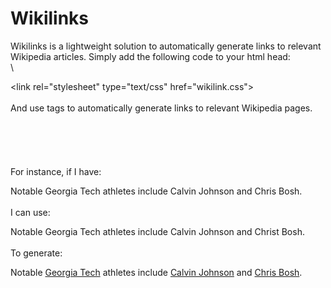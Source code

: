 # Wikilinks

Wikilinks is a lightweight solution to automatically generate links to relevant Wikipedia articles. Simply add the following code to your html head:
\
\
<script src="wikilink.js" defer></script>
&lt;link rel="stylesheet" type="text/css" href="wikilink.css"&gt;
\
\
And use <wiki> tags to automatically generate links to relevant Wikipedia pages.
\
\
\
\
\
\
For instance, if I have:

Notable Georgia Tech athletes include Calvin Johnson and Chris Bosh.
\
\
I can use:

Notable <wiki>Georgia Tech</wiki> athletes include <wiki>Calvin Johnson</wiki> and <wiki>Christ Bosh</wiki>.
\
\
To generate:

Notable [Georgia Tech](https://www.wikipedia.org/wiki/Georgia_Tech) athletes include [Calvin Johnson](https://www.wikipedia.org/wiki/Calvin_Johnson) and [Chris Bosh](https://www.wikipedia.org/wiki/Chris_Bosh).
